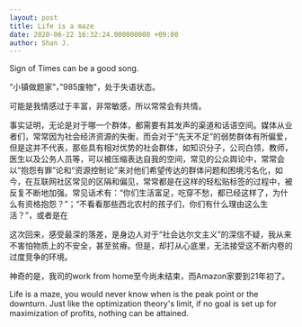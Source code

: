 ```yaml
---
layout: post
title: Life is a maze
date: 2020-06-22 16:32:24.000000000 +09:00
author: Shan J.
---
```

Sign of Times can be a good song.

“小镇做题家”，”985废物"，处于失语状态。

可能是我情感过于丰富，非常敏感，所以常常会有共情。

事实证明，无论是对于哪一个群体，都需要有其发声的渠道和话语空间。媒体从业者们，常常因为社会经济资源的失衡，而会对于“先天不足”的弱势群体有所偏爱，但是这并不代表，那些具有相对优势的社会群体，如知识分子，公司白领，教师，医生以及公务人员等，可以被压缩表达自我的空间，常见的公众舆论中，常常会以“抱怨有罪”论和“资源控制论”来对他们希望传达的群体问题和困境污名化，如今，在互联网社区常见的区隔和偏见，常常都是在这样的轻松贴标签的过程中，被反复不断地加强。常见话术有：“你们生活富足，吃穿不愁，都已经这样了，为什么有资格抱怨？”；“不看看那些西北农村的孩子们，你们有什么理由这么生活？”，或者是在

这次回来，感受最深的落差，是身边人对于“社会达尔文主义”的深信不疑，我从来不害怕物质上的不安全，甚至贫瘠。但是，却打从心底里，无法接受这不断内卷的过度竞争的环境。

神奇的是，我司的work from home至今尚未结束，而Amazon家要到21年初了。

Life is a maze, you would never know when is the peak point or the downturn. Just like the optimization theory's limit, if no goal is set up for maximization of profits, nothing can be attained.
